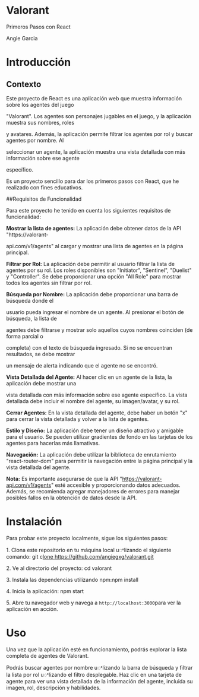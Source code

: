 <a name="br1"></a> 

# Valorant

Primeros Pasos con React

Angie Garcia



<a name="br2"></a> 

# Introducción

## Contexto

Este proyecto de React es una aplicación web que muestra información sobre los agentes del juego

"Valorant". Los agentes son personajes jugables en el juego, y la aplicación muestra sus nombres, roles

y avatares. Además, la aplicación permite filtrar los agentes por rol y buscar agentes por nombre. Al

seleccionar un agente, la aplicación muestra una vista detallada con más información sobre ese agente

específico.

Es un proyecto sencillo para dar los primeros pasos con React, que he realizado con fines educativos.

##Requisitos de Funcionalidad

Para este proyecto he tenido en cuenta los siguientes requisitos de funcionalidad:


**Mostrar la lista de agentes:** La aplicación debe obtener datos de la API "https://valorant-

api.com/v1/agents" al cargar y mostrar una lista de agentes en la página principal.


**Filtrar por Rol:** La aplicación debe permitir al usuario filtrar la lista de agentes por su rol. Los roles disponibles son "Initiator", "Sentinel", "Duelist" y "Controller". Se debe proporcionar una opción "All Role" para mostrar todos los agentes sin filtrar por rol.

**Búsqueda por Nombre:** La aplicación debe proporcionar una barra de búsqueda donde el

usuario pueda ingresar el nombre de un agente. Al presionar el botón de búsqueda, la lista de

agentes debe filtrarse y mostrar solo aquellos cuyos nombres coinciden (de forma parcial o

completa) con el texto de búsqueda ingresado. Si no se encuentran resultados, se debe mostrar

un mensaje de alerta indicando que el agente no se encontró.

**Vista Detallada del Agente:** Al hacer clic en un agente de la lista, la aplicación debe mostrar una

vista detallada con más información sobre ese agente específico. La vista detallada debe incluir el nombre del agente, su imagen/avatar, y su rol.

**Cerrar Agentes:** En la vista detallada del agente, debe haber un botón "x" para cerrar la vista detallada y volver a la lista de agentes.

**Estilo y Diseño:** La aplicación debe tener un diseño atractivo y amigable para el usuario. Se pueden utilizar gradientes de fondo en las tarjetas de los agentes para hacerlas más llamativas.

**Navegación:** La aplicación debe utilizar la biblioteca de enrutamiento "react-router-dom" para permitir la navegación entre la página principal y la vista detallada del agente.

**Nota:** Es importante asegurarse de que la API "https://valorant-api.com/v1/agents" esté accesible y proporcionando datos adecuados. Además, se recomienda agregar manejadores de errores para manejar posibles fallos en la obtención de datos desde la API.





<a name="br3"></a> 

# Instalación

Para probar este proyecto localmente, sigue los siguientes pasos:

1\. Clona este repositorio en tu máquina local uꢀlizando el siguiente comando:
git c[lone](https://github.com/angiegxg/valorant.git)[ ](https://github.com/angiegxg/valorant.git)<https://github.com/angiegxg/valorant.git>

2\. Ve al directorio del proyecto: cd valorant

3\. Instala las dependencias utilizando npm:npm install

4\. Inicia la aplicación: npm start

5\. Abre tu navegador web y navega a `http://localhost:3000`para ver la aplicación en acción.

# Uso

Una vez que la aplicación esté en funcionamiento, podrás explorar la lista completa de agentes de Valorant.

Podrás buscar agentes por nombre uꢀlizando la barra de búsqueda y ﬁltrar la lista por rol uꢀlizando el ﬁltro desplegable.
Haz clic en una tarjeta de agente para ver una vista detallada de la información del agente, incluida su
imagen, rol, descripción y habilidades.



